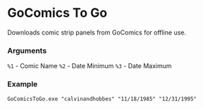 ﻿# GoComics To Go

Downloads comic strip panels from GoComics for offline use.

### Arguments

`%1` - Comic Name
`%2` - Date Minimum
`%3` - Date Maximum

### Example

`GoComicsToGo.exe "calvinandhobbes" "11/18/1985" "12/31/1995"`